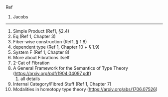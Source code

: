 Ref 
1. Jacobs
***
1. Simple Product (Ref1, §2.4)
2. Eq  (Ref 1, Chapter 3)
3. Fiber-wise construction (Ref1, § 1.8)
4. dependent type (Ref 1, Chapter 10 + § 1.9)
5. System F (Ref 1, Chapter 8)
6. More about Fibrations itself
7. 2-Cat of Fibration
8. A General Framework for the Semantics of Type Theory (https://arxiv.org/pdf/1904.04097.pdf)
   1. all details
9.  Internal Category/Fibred Stuff (Ref 1, Chapter 7)
10. Modalities in homotopy type theory (https://arxiv.org/abs/1706.07526) 